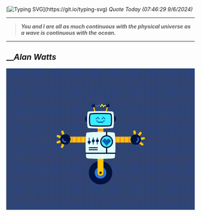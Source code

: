 [![Typing SVG](https://readme-typing-svg.herokuapp.com?font=Press+Start+2P&color=C2F784&size=35&width=900&height=100&lines=Hello+World%2C+I'm+Hung+!)](https://git.io/typing-svg) 
_Quote Today (07:46:29 9/6/2024)_
___
>**_You and I are all as much continuous with the physical universe as a wave is continuous with the ocean._**
___

## __**_Alan Watts_**

![RobotDance](src/assets/images/robot-dancing-dribble.gif?style=center)
